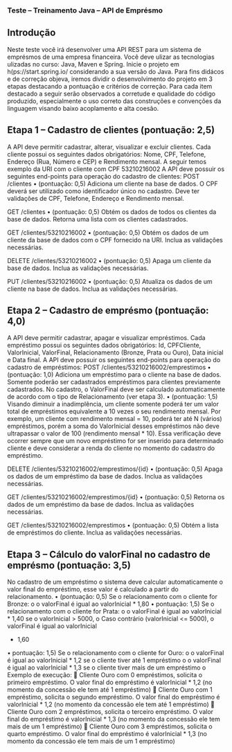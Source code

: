 ### Teste – Treinamento Java – API de Emprésmo

## Introdução
Neste teste você irá desenvolver uma API REST para um sistema de emprésmos de uma
empresa financeira. Você deve ulizar as tecnologias ulizadas no curso: Java, Maven e
Spring. Inicie o projeto em h(ps://start.spring.io/ considerando a sua versão do Java.
Para fins didácos e de correção objeva, iremos dividir o desenvolvimento do projeto
em 3 etapas destacando a pontuação e critérios de correção. Para cada item destacado
a seguir serão observados a corretude e qualidade do código produzido, especialmente
o uso correto das construções e convenções da linguagem visando baixo acoplamento e
alta coesão.

## Etapa 1 – Cadastro de clientes (pontuação: 2,5)
A API deve permitir cadastrar, alterar, visualizar e excluir clientes. Cada cliente possui os
seguintes dados obrigatórios: Nome, CPF, Telefone, Endereço (Rua, Número e CEP) e
Rendimento mensal. A seguir temos exemplo da URI com o cliente com CPF
53210216002
A API deve possuir os seguintes end-points para operação do cadastro de clientes:
POST /clientes
• (pontuação: 0,5) Adiciona um cliente na base de dados. O CPF deverá ser
utilizado como identificador único no cadastro. Deve ter validações de CPF,
Telefone, Endereço e Rendimento mensal.

GET /clientes
• (pontuação: 0,5) Obtém os dados de todos os clientes da base de dados.
Retorna uma lista com os clientes cadastrados.

GET /clientes/53210216002
• (pontuação: 0,5) Obtém os dados de um cliente da base de dados com o CPF
fornecido na URI. Inclua as validações necessárias.

DELETE /clientes/53210216002
• (pontuação: 0,5) Apaga um cliente da base de dados. Inclua as validações
necessárias.

PUT /clientes/53210216002
• (pontuação: 0,5) Atualiza os dados de um cliente na base de dados. Inclua as
validações necessárias.

## Etapa 2 – Cadastro de emprésmo (pontuação: 4,0)
A API deve permitir cadastrar, apagar e visualizar empréstimos. Cada empréstimo possui
os seguintes dados obrigatórios: Id, CPFCliente, ValorInicial, ValorFinal, Relacionamento
(Bronze, Prata ou Ouro), Data inicial e Data final.
A API deve possuir os seguintes end-points para operação do cadastro de empréstimos:
POST /clientes/53210216002/emprestimos
• (pontuação: 1,0) Adiciona um empréstimo para o cliente na base de dados.
Somente poderão ser cadastrados empréstimos para clientes previamente
cadastrados. No cadastro, o ValorFinal deve ser calculado automaticamente
de acordo com o tipo de Relacionamento (ver etapa 3).
• (pontuação: 1,5) Visando diminuir a inadimplência, um cliente somente
poderá ter um valor total de empréstimos equivalente a 10 vezes o seu
rendimento mensal. Por exemplo, um cliente com rendimento mensal = 10,
poderá ter até N (vários) empréstimos, porém a soma do ValorInicial desses
empréstimos não deve ultrapassar o valor de 100 (rendimento mensal * 10).
Essa verificação deve ocorrer sempre que um novo empréstimo for ser
inserido para determinado cliente e deve considerar a renda do cliente no
momento do cadastro do empréstimo.

DELETE /clientes/53210216002/emprestimos/{id}
• (pontuação: 0,5) Apaga os dados de um empréstimo da base de dados. Inclua
as validações necessárias.

GET /clientes/53210216002/emprestimos/{id}
• (pontuação: 0,5) Retorna os dados de um empréstimo da base de dados.
Inclua as validações necessárias.

GET /clientes/53210216002/emprestimos
• (pontuação: 0,5) Obtém a lista de empréstimos do cliente. Inclua as validações
necessárias.

## Etapa 3 – Cálculo do valorFinal no cadastro de emprésmo (pontuação: 3,5)
No cadastro de um empréstimo o sistema deve calcular automaticamente o valor final
do empréstimo, esse valor é calculado a partir do relacionamento.
• (pontuação: 0,5) Se o relacionamento com o cliente for Bronze:
o o valorFinal é igual ao valorInicial * 1,80
• pontuação: 1,5) Se o relacionamento com o cliente for Prata:
o o valorFinal é igual ao valorInicial * 1,40 se o valorInicial > 5000,
o Caso contrário (valorInicial <= 5000), o valorFinal é igual ao valorInicial
* 1,60

• pontuação: 1,5) Se o relacionamento com o cliente for Ouro:
o o valorFinal é igual ao valorInicial * 1,2 se o cliente tiver até 1
empréstimo
o o valorFinal é igual ao valorInicial * 1,3 se o cliente tiver mais de um
empréstimo
o Exemplo de execução:
 Cliente Ouro com 0 empréstimos, solicita o primeiro
empréstimo. O valor final do empréstimo é valorInicial * 1,2
(no momento da concessão ele tem até 1 empréstimo)
 Cliente Ouro com 1 empréstimo, solicita o segundo
empréstimo. O valor final do empréstimo é valorInicial * 1,2
(no momento da concessão ele tem até 1 empréstimo)
 Cliente Ouro com 2 empréstimos, solicita o terceiro
empréstimo. O valor final do empréstimo é valorInicial * 1,3
(no momento da concessão ele tem mais de um 1 empréstimo)
 Cliente Ouro com 3 empréstimos, solicita o quarto
empréstimo. O valor final do empréstimo é valorInicial * 1,3
(no momento da concessão ele tem mais de um 1 empréstimo)
